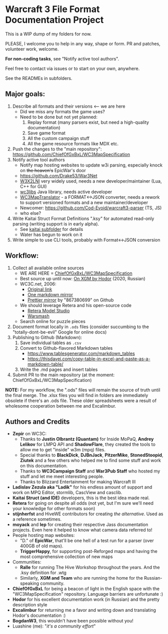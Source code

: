 # Warcraft 3 File Format Documentation Project

This is a WIP dump of my folders for now.

PLEASE, I welcome you to help in any way, shape or form. PR and patches, volunteer work, welcome.

**For non-coding tasks**, see "Notify active tool authors".

Feel free to contact via issues or to start on your own, anywhere.

See the READMEs in subfolders.

## Major goals:

1. Describe all formats and their versions <-- we are here
	- Did we miss any formats the game uses?
	- Need to be done but not yet planned:
		1. Replay format (many parsers exist, but need a high-quality documentation)
		2. Save game format
		3. All the custom campaign stuff
		4. All the game resource formats like MDX etc.
2. Push the changes to the "main repository": https://github.com/ChiefOfGxBxL/WC3MapSpecification
4. Notify active tool authors
	- Notify map hosting websites to update w3i parsing, especially knock on ~~the heaven's~~ EpicWar's door
	- https://github.com/Drake53/War3Net
	- [W3X2LNI](https://github.com/sumneko/w3x2lni) very widely used, needs a new developer/maintainer (Lua, C++ for GUI)
	- [wc3libs](https://github.com/inwc3/wc3libs) Java library, needs active developer
	- [WC3MapTranslator](https://github.com/ChiefOfGxBxL/WC3MapTranslator) - a FORMAT<->JSON converter,
	needs a rework to support versioned formats and a new maintainer/developer
	- Newcomer: https://github.com/Cod-Evoid/warcraft3-parser (TS, JS)
	- who else?
5. Write Kaitai Struct Format Definitions ".ksy" for automated read-only parsing
(writing support is in early alpha).
	- See [kaitai subfolder](kaitai-struct/) for details
	- Water has begun to work on it
6. Write simple to use CLI tools, probably with Format<->JSON conversion

## Workflow:

1. Collect all available online sources
	- WE ARE HERE = [ChiefOfGxBxL/WC3MapSpecification](https://github.com/ChiefOfGxBxL/WC3MapSpecification)
	- Best source up until now: [On XGM by Hodor](https://xgm.guru/p/wc3/w3-file-format) (2020, Russian)
	- WC3C.net, 2006:
		- [Original link](https://web.archive.org/web/20140514131031/http://www.wc3c.net:80/tools/specs/)
		- [One markdown mirror](https://github.com/SimonMossmyr/w3x-spec)
		- [Prettier mirror](https://867380699.github.io/blog/2019/05/09/W3X_Files_Format) by "867380699" on Github
	- We should leverage Retera and his open-source code
		- [Retera Model Studio](https://github.com/Retera/ReterasModelStudio)
		- [Warsmash](https://github.com/Retera/WarsmashModEngine)
	- Search online for puzzle pieces
2. Document format locally in `.ods` files
(consider succumbing to the "totally-dont-be-evil" Google for online docs)
3. Publishing to Github (Markdown):
	1. Save individual tables as `.csv`
	2. Convert to Github-flavored Markdown tables
		- https://www.tablesgenerator.com/markdown_tables
		- https://thisdavej.com/copy-table-in-excel-and-paste-as-a-markdown-table/
	3. Write the .md pages and insert tables
4. Submit PR to the main repository (at the moment: ChiefOfGxBxL/WC3MapSpecification)

**NOTE:** For my workflow, the ".ods" files will remain the source of truth until the final merge.
The .xlsx files you will find in folders are immediately obsolete if there's an .ods file.
These older spreadsheets were a result of wholesome cooperation between me and Excalimbur.

## Authors and Credits

- **Zepir** on WC3C:
	- Thanks to **Justin Olbrantz (Quantam)** for Inside MoPaQ, **Andrey Lelikov** for LMPQ API and
	**ShadowFlare**, they created the tools to allow me to get "inside" w3m (mpq) files.
	- Special thanks to **BlackDick**, **DJBnJack**, **PitzerMike**, **StonedStoopid**, **Ziutek**
	and a few others who helped me to find some stuff and work on this documentation.
	- Thanks to **WC3Campaign Staff** and **War3Pub Staff** who hosted my stuff
	and let me meet interesting people.
	- Thanks to Blizzard Entertainment for making Warcraft III
- **Ladislav Zezula aka "Ladik"** for his endless amount of support and work on MPQ Editor, stormlib,
CascView and casclib.
- **Kaitai Struct (and IDE)** developers, this is the best idea made real.
- **Retera** for going on despite all odds (not yet, but I'm sure we'll need your knowledge for other
formats soon)
- **stijnherfst** and HiveWE contributors for creating *the alternative*. Used as a reference sometimes.
- **moyack** and **lep** for creating their respective Jass documentation projects.
Even here it helped to know what camera data referred to!
- People hosting map websites:
	- "D." of **EpicWar**, that'll be one hell of a test run for a parser (over 400GB of old maps).
	- **TriggerHappy**, for supporting post-Reforged maps and having the most comprehensive collection
	of new maps
- Communities:
	- **Ralle** for running The Hive Workshop throughout the years. And the .ksy definition for .wtg
	- Similarly, **XGM and Team** who are running the home for the Russian-speaking community.
- **ChiefOfGxBxL** for being a beacon of light in the English space with the "WC3MapSpecification" repository.
Language barriers are unfortunate :)
- **Hodor** for his excellent documentation work (in Russian) and the pretty description style
- **Excalimbur** for returning me a favor and writing down and translating Hodor's documentation :)
- **BogdanW3**, this wouldn't have been possible without you!
- Luashine (me): "*it's a community effort*"
